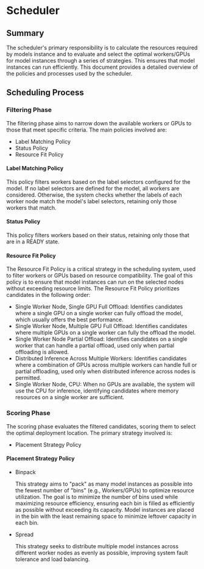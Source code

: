 # Scheduler

## Summary

The scheduler's primary responsibility is to calculate the resources required by models instance and to evaluate and select the optimal workers/GPUs for model instances through a series of strategies. This ensures that model instances can run efficiently. This document provides a detailed overview of the policies and processes used by the scheduler.

## Scheduling Process

### Filtering Phase

The filtering phase aims to narrow down the available workers or GPUs to those that meet specific criteria. The main policies involved are:

- Label Matching Policy
- Status Policy
- Resource Fit Policy

#### Label Matching Policy

This policy filters workers based on the label selectors configured for the model. If no label selectors are defined for the model, all workers are considered. Otherwise, the system checks whether the labels of each worker node match the model's label selectors, retaining only those workers that match.

#### Status Policy

This policy filters workers based on their status, retaining only those that are in a READY state.

#### Resource Fit Policy

The Resource Fit Policy is a critical strategy in the scheduling system, used to filter workers or GPUs based on resource compatibility. The goal of this policy is to ensure that model instances can run on the selected nodes without exceeding resource limits. The Resource Fit Policy prioritizes candidates in the following order:

- Single Worker Node, Single GPU Full Offload: Identifies candidates where a single GPU on a single worker can fully offload the model, which usually offers the best performance.
- Single Worker Node, Multiple GPU Full Offload: Identifies candidates where multiple GPUs on a single worker can fully the offload the model.
- Single Worker Node Partial Offload: Identifies candidates on a single worker that can handle a partial offload, used only when partial offloading is allowed.
- Distributed Inference Across Multiple Workers: Identifies candidates where a combination of GPUs across multiple workers can handle full or partial offloading, used only when distributed inference across nodes is permitted.
- Single Worker Node, CPU: When no GPUs are available, the system will use the CPU for inference, identifying candidates where memory resources on a single worker are sufficient.

### Scoring Phase

The scoring phase evaluates the filtered candidates, scoring them to select the optimal deployment location. The primary strategy involved is:

- Placement Strategy Policy

#### Placement Strategy Policy

- Binpack

  This strategy aims to "pack" as many model instances as possible into the fewest number of "bins" (e.g., Workers/GPUs) to optimize resource utilization. The goal is to minimize the number of bins used while maximizing resource efficiency, ensuring each bin is filled as efficiently as possible without exceeding its capacity. Model instances are placed in the bin with the least remaining space to minimize leftover capacity in each bin.

- Spread

  This strategy seeks to distribute multiple model instances across different worker nodes as evenly as possible, improving system fault tolerance and load balancing.
